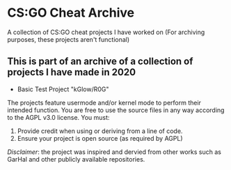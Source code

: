 # CS:GO Cheat Archive 
A collection of CS:GO cheat projects I have worked on (For archiving purposes, these projects aren't functional)

## This is part of an archive of a collection of projects I have made in 2020
- Basic Test Project "kGlow/R0G"

The projects feature usermode and/or kernel mode to perform their intended function.
You are free to use the source files in any way according to the AGPL v3.0 license. You must:
1. Provide credit when using or deriving from a line of code.
2. Ensure your project is open source (as required by AGPL)

*Disclaimer*: the project was inspired and dervied from other works such as GarHal and other publicly available repositories.


